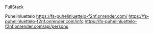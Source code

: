 FullStack

Puhelinluettelo
https://fs-puhelinluettelo-f2nf.onrender.com/
https://fs-puhelinluettelo-f2nf.onrender.com/info
https://fs-puhelinluettelo-f2nf.onrender.com/api/persons

